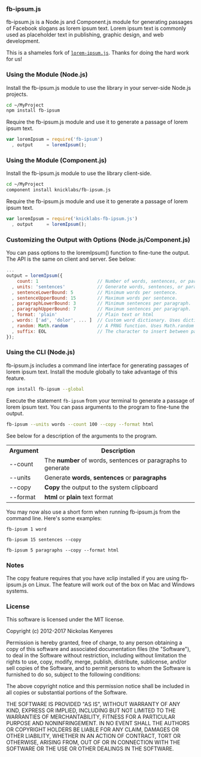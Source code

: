### fb-ipsum.js

fb-ipsum.js is a Node.js and Component.js module for generating passages of Facebook slogans as lorem ipsum text. Lorem ipsum text is commonly used as placeholder text in publishing, graphic design, and web development.

This is a shameles fork of [`lorem-ipsum.js`](https://github.com/knicklabs/node-lorem-ipsum). Thanks for doing the hard work for us!

### Using the Module (Node.js)

Install the fb-ipsum.js module to use the library in your server-side Node.js projects.

```bash
cd ~/MyProject
npm install fb-ipsum
```

Require the fb-ipsum.js module and use it to generate a passage of lorem ipsum text.

```javascript
var loremIpsum = require('fb-ipsum')
  , output     = loremIpsum();
```

### Using the Module (Component.js)

Install the fb-ipsum.js module to use the library client-side.

```bash
cd ~/MyProject
component install knicklabs/fb-ipsum.js
```

Require the fb-ipsum.js module and use it to generate a passage of lorem ipsum text.

```javascript
var loremIpsum = require('knicklabs-fb-ipsum.js')
  , output     = loremIpsum();
```

### Customizing the Output with Options (Node.js/Component.js)

You can pass options to the loremIpsum() function to fine-tune the output. The API is the same on client and server. See below:

```javascript
...
output = loremIpsum({
    count: 1                      // Number of words, sentences, or paragraphs to generate.
  , units: 'sentences'            // Generate words, sentences, or paragraphs.
  , sentenceLowerBound: 5         // Minimum words per sentence.
  , sentenceUpperBound: 15        // Maximum words per sentence.
  , paragraphLowerBound: 3        // Minimum sentences per paragraph.
  , paragraphUpperBound: 7        // Maximum sentences per paragraph.
  , format: 'plain'               // Plain text or html
  , words: ['ad', 'dolor', ... ]  // Custom word dictionary. Uses dictionary.words (in lib/dictionary.js) by default.
  , random: Math.random           // A PRNG function. Uses Math.random by default
  , suffix: EOL                   // The character to insert between paragraphs. Defaults to default EOL for your OS.
});
```

### Using the CLI (Node.js)

fb-ipsum.js includes a command line interface for generating passages of lorem ipsum text. Install the module globally to take advantage of this feature.

```bash
npm install fb-ipsum --global
```

Execute the statement `fb-ipsum` from your terminal to generate a passage of lorem ipsum text. You can pass arguments to the program to fine-tune the output.

```bash
fb-ipsum --units words --count 100 --copy --format html
```

See below for a description of the arguments to the program.

<table>
  <tr>
    <th>Argument</th>
    <th>Description</th>
  </tr>
  <tr>
    <td>--count</td>
    <td>The <strong>number</strong> of words, sentences or paragraphs to generate</td>
  </tr>
  <tr>
    <td>--units</td>
    <td>Generate <strong>words</strong>, <strong>sentences</strong> or <strong>paragraphs</strong></td>
  </tr>
  <tr>
    <td>--copy</td>
    <td><strong>Copy</strong> the output to the system clipboard</td>
  </tr>
  <tr>
    <td>--format</td>
    <td><strong>html</strong> or <strong>plain</strong> text format</td>
  </tr>
</table>

You may now also use a short form when running fb-ipsum.js from the command line. Here's some examples:

```
fb-ipsum 1 word
```

```
fb-ipsum 15 sentences --copy
```

```
fb-ipsum 5 paragraphs --copy --format html
```

### Notes

The copy feature requires that you have xclip installed if you are using fb-ipsum.js on Linux. The feature will work out of the box on Mac and Windows systems.

### License

This software is licensed under the MIT license.

Copyright (c) 2012-2017 Nickolas Kenyeres

Permission is hereby granted, free of charge, to any person obtaining a copy of this software and associated documentation files (the "Software"), to deal in the Software without restriction, including without limitation the rights to use, copy, modify, merge, publish, distribute, sublicense, and/or sell copies of the Software, and to permit persons to whom the Software is furnished to do so, subject to the following conditions:

The above copyright notice and this permission notice shall be included in all copies or substantial portions of the Software.

THE SOFTWARE IS PROVIDED "AS IS", WITHOUT WARRANTY OF ANY KIND, EXPRESS OR IMPLIED, INCLUDING BUT NOT LIMITED TO THE WARRANTIES OF MERCHANTABILITY, FITNESS FOR A PARTICULAR PURPOSE AND NONINFRINGEMENT. IN NO EVENT SHALL THE AUTHORS OR COPYRIGHT HOLDERS BE LIABLE FOR ANY CLAIM, DAMAGES OR OTHER LIABILITY, WHETHER IN AN ACTION OF CONTRACT, TORT OR OTHERWISE, ARISING FROM, OUT OF OR IN CONNECTION WITH THE SOFTWARE OR THE USE OR OTHER DEALINGS IN THE SOFTWARE.

